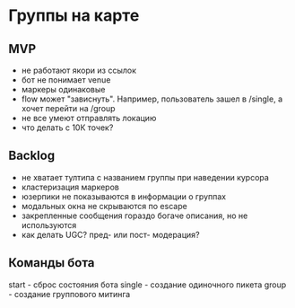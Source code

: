 # Группы на карте

## MVP

- не работают якори из ссылок
- бот не понимает venue
- маркеры одинаковые
- flow может "зависнуть". Например, пользователь зашел в /single, а хочет перейти на /group
- не все умеют отправлять локацию
- что делать с 10К точек?

## Backlog

- не хватает тултипа с названием группы при наведении курсора
- кластеризация маркеров
- юзерпики не показываются в информации о группах
- модальных окна не скрываются по escape
- закрепленные сообщения гораздо богаче описания, но не используются
- как делать UGC? пред- или пост- модерация? 

## Команды бота

start - сброс состояния бота
single - создание одиночного пикета
group - создание группового митинга
